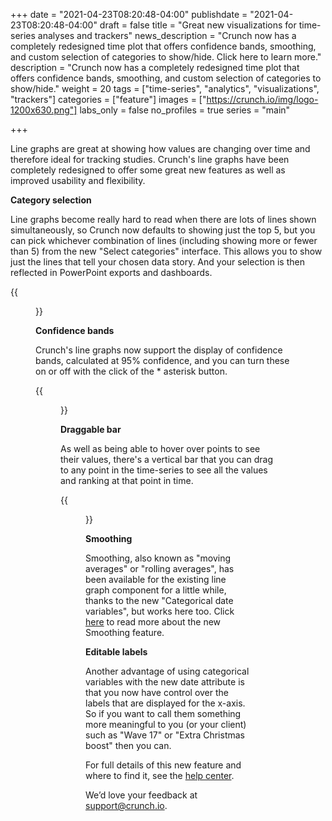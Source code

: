 +++
date = "2021-04-23T08:20:48-04:00"
publishdate = "2021-04-23T08:20:48-04:00"
draft = false
title = "Great new visualizations for time-series analyses and trackers"
news_description = "Crunch now has a completely redesigned time plot that offers confidence bands, smoothing, and custom selection of categories to show/hide. Click here to learn more."
description = "Crunch now has a completely redesigned time plot that offers confidence bands, smoothing, and custom selection of categories to show/hide."
weight = 20
tags = ["time-series", "analytics", "visualizations", "trackers"]
categories = ["feature"]
images = ["https://crunch.io/img/logo-1200x630.png"]
labs_only = false
no_profiles = true
series = "main"

+++

Line graphs are great at showing how values are changing over time and therefore ideal for tracking studies. Crunch's line graphs have been completely redesigned to offer some great new features as well as improved usability and flexibility.

**Category selection**

Line graphs become really hard to read when there are lots of lines shown simultaneously, so Crunch now defaults to showing just the top 5, but you can pick whichever combination of lines (including showing more or fewer than 5) from the new "Select categories" interface. This allows you to show just the lines that tell your chosen data story. And your selection is then reflected in PowerPoint exports and dashboards.

{{<figure src="https://crunch.io/dev/features/images/new-time-plot_01.gif" class="img-fluid">}}

**Confidence bands**

Crunch's line graphs now support the display of confidence bands, calculated at 95% confidence, and you can turn these on or off with the click of the * asterisk button.

{{<figure src="https://crunch.io/dev/features/images/new-time-plot_02.gif" class="img-fluid">}}

**Draggable bar**

As well as being able to hover over points to see their values, there's a vertical bar that you can drag to any point in the time-series to see all the values and ranking at that point in time.

{{<figure src="https://crunch.io/dev/features/images/new-time-plot_03.gif" class="img-fluid">}}

**Smoothing**

Smoothing, also known as "moving averages" or "rolling averages", has been available for the existing line graph component for a little while, thanks to the new "Categorical date variables", but works here too. Click [here](https://help.crunch.io/hc/en-us/articles/360053244351-Time-series-smoothing-moving-average-) to read more about the new Smoothing feature.

**Editable labels**

Another advantage of using categorical variables with the new date attribute is that you now have control over the labels that are displayed for the x-axis. So if you want to call them something more meaningful to you (or your client) such as "Wave 17" or "Extra Christmas boost" then you can.

For full details of this new feature and where to find it, see the [help center](https://help.crunch.io/hc/en-us/articles/360057226852-Time-series-analysis-with-time-plots).

We’d love your feedback at [support@crunch.io](mailto:support@crunch.io).

